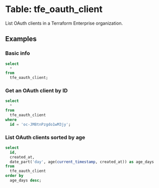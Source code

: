 # Table: tfe_oauth_client

List OAuth clients in a Terraform Enterprise organization.

## Examples

### Basic info

```sql
select
  *
from
  tfe_oauth_client;
```

### Get an OAuth client by ID

```sql
select
  *
from
  tfe_oauth_client
where
  id = 'oc-JM8tnPzgdo1wM3jy';
```

### List OAuth clients sorted by age

```sql
select
  id,
  created_at,
  date_part('day', age(current_timestamp, created_at)) as age_days
from
  tfe_oauth_client
order by
  age_days desc;
```
